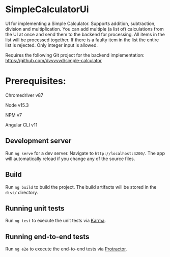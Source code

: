 # SimpleCalculatorUi

UI for implementing a Simple Calculator. Supports addition, subtraction, division and multiplication. You can add multiple (a list of) calculations from the UI at once and send them to the backend for processing. All items in the list will be processed together. If there is a faulty item in the list the entire list is rejected. Only integer input is allowed.

Requires the following Git project for the backend implementation: https://github.com/dvvvvvd/simple-calculator

# Prerequisites:

Chromedriver v87

Node v15.3

NPM v7

Angular CLI v11

## Development server

Run `ng serve` for a dev server. Navigate to `http://localhost:4200/`. The app will automatically reload if you change any of the source files.

## Build

Run `ng build` to build the project. The build artifacts will be stored in the `dist/` directory. 

## Running unit tests

Run `ng test` to execute the unit tests via [Karma](https://karma-runner.github.io).

## Running end-to-end tests

Run `ng e2e` to execute the end-to-end tests via [Protractor](http://www.protractortest.org/).
